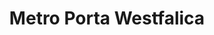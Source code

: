 ---
title: "Metro Porta Westfalica"
url: /porta-westfalica/metro-porta-westfalica/
shop: Großhandel
---